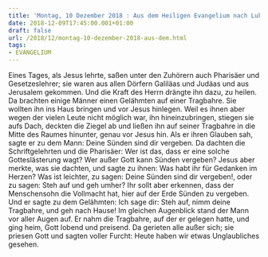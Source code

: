 ```yaml
---
title: 'Montag, 10 Dezember 2018 : Aus dem Heiligen Evangelium nach Lukas - Lk 5,17-26.'
date: 2018-12-09T17:45:00.001+01:00
draft: false
url: /2018/12/montag-10-dezember-2018-aus-dem.html
tags: 
- EVANGELIUM
---
```


Eines Tages, als Jesus lehrte, saßen unter den Zuhörern auch Pharisäer und Gesetzeslehrer; sie waren aus allen Dörfern Galiläas und Judäas und aus Jerusalem gekommen. Und die Kraft des Herrn drängte ihn dazu, zu heilen. Da brachten einige Männer einen Gelähmten auf einer Tragbahre. Sie wollten ihn ins Haus bringen und vor Jesus hinlegen. Weil es ihnen aber wegen der vielen Leute nicht möglich war, ihn hineinzubringen, stiegen sie aufs Dach, deckten die Ziegel ab und ließen ihn auf seiner Tragbahre in die Mitte des Raumes hinunter, genau vor Jesus hin. Als er ihren Glauben sah, sagte er zu dem Mann: Deine Sünden sind dir vergeben. Da dachten die Schriftgelehrten und die Pharisäer: Wer ist das, dass er eine solche Gotteslästerung wagt? Wer außer Gott kann Sünden vergeben? Jesus aber merkte, was sie dachten, und sagte zu ihnen: Was habt ihr für Gedanken im Herzen? Was ist leichter, zu sagen: Deine Sünden sind dir vergeben!, oder zu sagen: Steh auf und geh umher? Ihr sollt aber erkennen, dass der Menschensohn die Vollmacht hat, hier auf der Erde Sünden zu vergeben. Und er sagte zu dem Gelähmten: Ich sage dir: Steh auf, nimm deine Tragbahre, und geh nach Hause! Im gleichen Augenblick stand der Mann vor aller Augen auf. Er nahm die Tragbahre, auf der er gelegen hatte, und ging heim, Gott lobend und preisend. Da gerieten alle außer sich; sie priesen Gott und sagten voller Furcht: Heute haben wir etwas Unglaubliches gesehen.